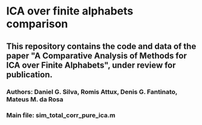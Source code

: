 # ICA over finite alphabets comparison

## This repository contains the code and data of the paper "A Comparative Analysis of Methods for ICA over Finite Alphabets", under review for publication.
### Authors: Daniel G. Silva, Romis Attux, Denis G. Fantinato, Mateus M. da Rosa
### Main file: sim_total_corr_pure_ica.m
